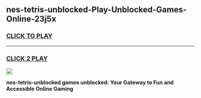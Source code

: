 
## nes-tetris-unblocked-Play-Unblocked-Games-Online-23j5x
<h3>
<a href="https://premium76.site?title=nes-tetris-unblocked&ref=25A">CLICK TO PLAY</a></h3>
<hr>

<h3>
<a href="https://premium76.site?title=nes-tetris-unblocked&ref=25A">CLICK 2 PLAY</a>
  
</h3>

<a href="https://premium76.site?title=nes-tetris-unblocked&ref=25A"><img src="https://clearcache.store/games.png"></a>


**nes-tetris-unblocked games unblocked: Your Gateway to Fun and Accessible Online Gaming**
